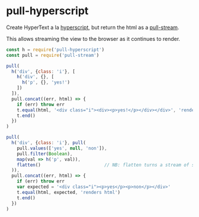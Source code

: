 # pull-hyperscript

Create HyperText a la [hyperscript](https://github.com/dominictarr/hyperscript), but return the html as a [pull-stream](https://github.com/pull-stream/pull-stream).

This allows streaming the view to the browser as it continues to render.

```js
const h = require('pull-hyperscript')
const pull = require('pull-stream')

pull(
  h('div', {class: 'i'}, [
    h('div', {}, [
      h('p', {}, 'yes!')
    ])
  ]),
  pull.concat((err, html) => {
    if (err) throw err
    t.equal(html, '<div class="i"><div><p>yes!</p></div></div>', 'renders html')
    t.end()
  })
)

pull(
  h('div', {class: 'i'}, pull(
    pull.values(['yes', null, 'non']),
    pull.filter(Boolean),
    map(val => h('p', val)),
    flatten()                        // NB: flatten turns a stream of streams into a single stream
  )),
  pull.concat((err, html) => {
    if (err) throw err
    var expected = '<div class="i"><p>yes</p><p>non</p></div>'
    t.equal(html, expected, 'renders html')
    t.end()
  })
)
```
